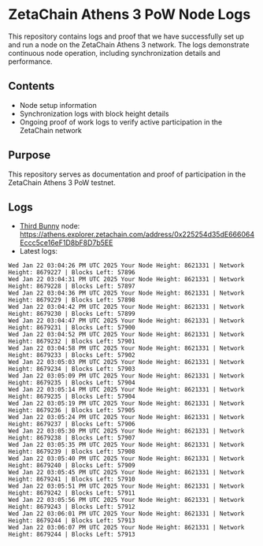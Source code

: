 # ZetaChain Athens 3 PoW Node Logs
This repository contains logs and proof that we have successfully set up and run a node on the ZetaChain Athens 3 network. The logs demonstrate continuous node operation, including synchronization details and performance.

## Contents
- Node setup information
- Synchronization logs with block height details
- Ongoing proof of work logs to verify active participation in the ZetaChain network

## Purpose
This repository serves as documentation and proof of participation in the ZetaChain Athens 3 PoW testnet.

## Logs

- [Third Bunny](https://thirdbunny.xyz/) node: https://athens.explorer.zetachain.com/address/0x225254d35dE666064Eccc5ce16eF1D8bF8D7b5EE
- Latest logs:
```
Wed Jan 22 03:04:26 PM UTC 2025 Your Node Height: 8621331 | Network Height: 8679227 | Blocks Left: 57896
Wed Jan 22 03:04:31 PM UTC 2025 Your Node Height: 8621331 | Network Height: 8679228 | Blocks Left: 57897
Wed Jan 22 03:04:36 PM UTC 2025 Your Node Height: 8621331 | Network Height: 8679229 | Blocks Left: 57898
Wed Jan 22 03:04:42 PM UTC 2025 Your Node Height: 8621331 | Network Height: 8679230 | Blocks Left: 57899
Wed Jan 22 03:04:47 PM UTC 2025 Your Node Height: 8621331 | Network Height: 8679231 | Blocks Left: 57900
Wed Jan 22 03:04:52 PM UTC 2025 Your Node Height: 8621331 | Network Height: 8679232 | Blocks Left: 57901
Wed Jan 22 03:04:58 PM UTC 2025 Your Node Height: 8621331 | Network Height: 8679233 | Blocks Left: 57902
Wed Jan 22 03:05:03 PM UTC 2025 Your Node Height: 8621331 | Network Height: 8679234 | Blocks Left: 57903
Wed Jan 22 03:05:09 PM UTC 2025 Your Node Height: 8621331 | Network Height: 8679235 | Blocks Left: 57904
Wed Jan 22 03:05:14 PM UTC 2025 Your Node Height: 8621331 | Network Height: 8679235 | Blocks Left: 57904
Wed Jan 22 03:05:19 PM UTC 2025 Your Node Height: 8621331 | Network Height: 8679236 | Blocks Left: 57905
Wed Jan 22 03:05:24 PM UTC 2025 Your Node Height: 8621331 | Network Height: 8679237 | Blocks Left: 57906
Wed Jan 22 03:05:30 PM UTC 2025 Your Node Height: 8621331 | Network Height: 8679238 | Blocks Left: 57907
Wed Jan 22 03:05:35 PM UTC 2025 Your Node Height: 8621331 | Network Height: 8679239 | Blocks Left: 57908
Wed Jan 22 03:05:40 PM UTC 2025 Your Node Height: 8621331 | Network Height: 8679240 | Blocks Left: 57909
Wed Jan 22 03:05:45 PM UTC 2025 Your Node Height: 8621331 | Network Height: 8679241 | Blocks Left: 57910
Wed Jan 22 03:05:51 PM UTC 2025 Your Node Height: 8621331 | Network Height: 8679242 | Blocks Left: 57911
Wed Jan 22 03:05:56 PM UTC 2025 Your Node Height: 8621331 | Network Height: 8679243 | Blocks Left: 57912
Wed Jan 22 03:06:01 PM UTC 2025 Your Node Height: 8621331 | Network Height: 8679244 | Blocks Left: 57913
Wed Jan 22 03:06:07 PM UTC 2025 Your Node Height: 8621331 | Network Height: 8679244 | Blocks Left: 57913
```
